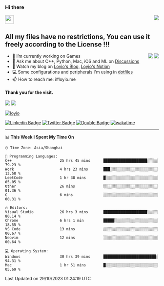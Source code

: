 <h3 align="left">Hi there</h3>
<img src='https://em-content.zobj.net/source/animated-noto-color-emoji/356/waving-hand_light-skin-tone_1f44b-1f3fb_1f3fb.gif' width='28' />
<a align="right" href="https://github.com/loyio/loyio/blob/master/STAR/README.md"><img align="right" src="https://img.shields.io/badge/LOYIO-STAR-green" /></a>

## All my files have no restrictions, You can use it freely according to the License !!!

<a href="https://github.com/loyio#gh-light-mode-only">
     <img align="right"  src="https://loy-readme.vercel.app/api/top-langs/?username=loyio&langs_count=6&hide=css,html,jupyter%20notebook" />
</a>

<a href="https://github.com/loyio#gh-dark-mode-only">
  <img align="right"  src="https://loy-readme.vercel.app/api/top-langs/?username=loyio&langs_count=6&theme=slateorange&hide=css,html,jupyter%20notebook" />
</a>



- 🔭 I’m currently working on Games
- 💬 Ask me about C++, Python, Mac, iOS and ML on [Discussions](https://github.com/loyio/blog/discussions)
- 📔 Watch my blog on [Loyio's Blog](https://loyio.me), [Loyio's Notion](https://loyio.notion.site/loyio/Loyio-s-Dashboard-2f56bd29222a445ea9d9e8802a1ac83b)
- 💻 Some configurations and peripherals I'm using in [dotfiles](https://github.com/loyio/dotfiles)
- 📫 How to reach me: i#loyio.me


#### Thank you for the visit.
<img src="http://profile-counter.glitch.me/loyio/count.svg" />

<img src="https://loy-readme.vercel.app/api?username=loyio&show_icons=true&hide=stars&include_all_commits=true&hide_title=true&theme=slateorange" />

     

[![loyio](https://github-profile-trophy.vercel.app/?username=loyio&theme=onedark&column=4)](https://github.com/loyio)

[![Linkedin Badge](https://img.shields.io/badge/-@loyio-0077b5?style=flat-square&logo=Linkedin&logoColor=white&labelColor=0077b5&link=https://www.linkedin.com/in/loyio-hex-363172158/)](https://www.linkedin.com/in/loyio-hex-363172158/)
[![Twitter Badge](https://img.shields.io/badge/-@loyiome-000000?style=flat-square&labelColor=000000&logo=x&logoColor=white&link=https://twitter.com/loyiome)](https://twitter.com/loyiome)
[![Double Badge](https://img.shields.io/badge/@loyio-007722?style=flat&logo=Douban&logoColor=white)](https://www.douban.com/people/susmote)
[![wakatime](https://wakatime.com/badge/user/c0ddc104-5a20-41d1-ab9a-c4d9ea20a4d9.svg)](https://wakatime.com/@c0ddc104-5a20-41d1-ab9a-c4d9ea20a4d9)

-------
<!--START_SECTION:waka-->
📊 **This Week I Spent My Time On** 

```text
🕑︎ Time Zone: Asia/Shanghai

💬 Programming Languages: 
C++                      25 hrs 45 mins      ████████████████████░░░░░   79.23 % 
Work                     4 hrs 23 mins       ███░░░░░░░░░░░░░░░░░░░░░░   13.50 % 
LeetCode                 1 hr 38 mins        █░░░░░░░░░░░░░░░░░░░░░░░░   05.05 % 
Other                    26 mins             ░░░░░░░░░░░░░░░░░░░░░░░░░   01.36 % 
C                        6 mins              ░░░░░░░░░░░░░░░░░░░░░░░░░   00.31 % 

🔥 Editors: 
Visual Studio            26 hrs 3 mins       ████████████████████░░░░░   80.14 % 
Chrome                   6 hrs 1 min         █████░░░░░░░░░░░░░░░░░░░░   18.55 % 
VS Code                  13 mins             ░░░░░░░░░░░░░░░░░░░░░░░░░   00.67 % 
Neovim                   12 mins             ░░░░░░░░░░░░░░░░░░░░░░░░░   00.64 % 

💻 Operating System: 
Windows                  30 hrs 39 mins      ████████████████████████░   94.31 % 
Mac                      1 hr 51 mins        █░░░░░░░░░░░░░░░░░░░░░░░░   05.69 % 
```


 Last Updated on 29/10/2023 01:24:19 UTC
<!--END_SECTION:waka-->
